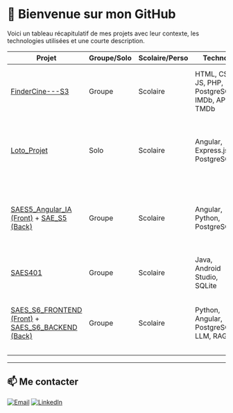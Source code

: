 # 👋 Bienvenue sur mon GitHub

Voici un tableau récapitulatif de mes projets avec leur contexte, les technologies utilisées et une courte description.

| Projet | Groupe/Solo | Scolaire/Perso | Techno | Description |
|--------|-------------|----------------|--------|-------------|
| [FinderCine---S3](https://github.com/a-scander/FinderCine---S3) | Groupe | Scolaire | HTML, CSS, JS, PHP, PostgreSQL, IMDb, API TMDb | Site web façon AlloCiné basé sur IMDb avec images de films et acteurs via API TMDb |
| [Loto_Projet](https://github.com/a-scander/Loto_Projet) | Solo | Scolaire | Angular, Express.js, PostgreSQL | Application web pour simuler des tirages de loto avec règles spécifiques définies par le professeur |
| [SAES5_Angular_IA (Front)](https://github.com/a-scander/SAES5_Angular_IA) + [SAE_S5 (Back)](https://github.com/JagoOgaj/SAE_S5) | Groupe | Scolaire | Angular, Python, PostgreSQL | Appli d’analyse d’image : détection humaine et prédiction âge/sexe/ethnie via modèles CNN |
| [SAES401](https://github.com/JagoOgaj/SAES401) | Groupe | Scolaire | Java, Android Studio, SQLite | Jeu mobile type RPG développé en groupe sous Android |
| [SAES_S6_FRONTEND (Front)](https://github.com/JagoOgaj/SAE_S6_FRONTEND) + [SAES_S6_BACKEND (Back)](https://github.com/JagoOgaj/SAES_S6_BACKEND) | Groupe | Scolaire | Python, Angular, PostgreSQL, LLM, RAG | Chatbot intelligent spécialisé dans l’éducation avec génération de réponse contextuelle |

---

## 📫 Me contacter


[![Email](https://img.shields.io/badge/scander.ali%40gmail.com-red?style=flat-square&logo=gmail&logoColor=white)](mailto:scander.ali@gmail.com)
[![LinkedIn](https://img.shields.io/badge/LinkedIn-Scander%20Alioui-blue?style=flat-square&logo=linkedin)](https://www.linkedin.com/in/scander-alioui/)

